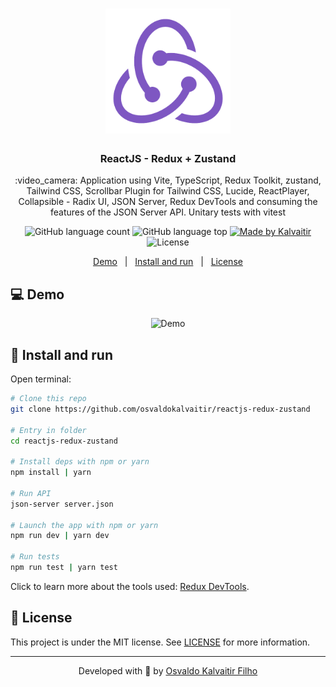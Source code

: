 <h1 align="center">
    <img src="/.github/assets/logo.png"
    width="200px"
    alt="Logo" />
</h1>

<h3 align="center">
  ReactJS - Redux + Zustand
</h3>

<p align="center">
  :video_camera: Application using Vite, TypeScript, Redux Toolkit, zustand, Tailwind CSS, Scrollbar Plugin for Tailwind CSS, Lucide, ReactPlayer, Collapsible - Radix UI, JSON Server, Redux DevTools and consuming the features of the JSON Server API. 
  Unitary tests with vitest
</p>

<p align="center">
  <img alt="GitHub language count" src="https://img.shields.io/github/languages/count/osvaldokalvaitir/reactjs-redux-zustand.svg?color=00A83A">

  <img alt="GitHub language top" src="https://img.shields.io/github/languages/top/osvaldokalvaitir/reactjs-redux-zustand.svg?color=00A83A">

  <a href="https://kalvaitir.com/">
    <img alt="Made by Kalvaitir" src="https://img.shields.io/badge/made%20by-Kalvaitir-00A83A">
  </a>

  <img alt="License" src="https://img.shields.io/badge/license-MIT-00A83A">
</p>

<p align="center">
  <a href="#computer-demo">Demo</a>&nbsp;&nbsp;&nbsp;|&nbsp;&nbsp;&nbsp;<a href="#wrench-install-and-run">Install and run</a>&nbsp;&nbsp;&nbsp;|&nbsp;&nbsp;&nbsp;<a href="#memo-license">License</a>
</p>

## :computer: Demo

<p align="center">
  <img src="/.github/assets/demo.png" alt="Demo" />
</p>

## :wrench: Install and run

Open terminal:

```sh
# Clone this repo
git clone https://github.com/osvaldokalvaitir/reactjs-redux-zustand

# Entry in folder
cd reactjs-redux-zustand

# Install deps with npm or yarn
npm install | yarn

# Run API
json-server server.json

# Launch the app with npm or yarn
npm run dev | yarn dev

# Run tests
npm run test | yarn test
```

Click to learn more about the tools used: [Redux DevTools](https://github.com/osvaldokalvaitir/awesome/blob/main/src/browsers/chrome/extensions/redux-devtools.md).

## :memo: License

This project is under the MIT license. See [LICENSE](/LICENSE) for more information.

---

<p align="center">
Developed with 💚 by <a href="https://www.linkedin.com/in/osvaldokalvaitir">Osvaldo Kalvaitir Filho</a>
</p>
